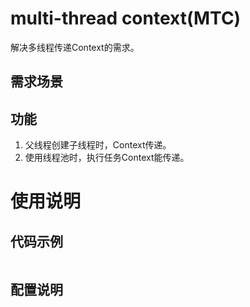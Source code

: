 multi-thread context(MTC)
=====================================

解决多线程传递Context的需求。

需求场景
----------------------------


功能
----------------------------

1. 父线程创建子线程时，Context传递。
1. 使用线程池时，执行任务Context能传递。

使用说明
=====================================

代码示例
----------------------------

```java

```

配置说明
----------------------------
